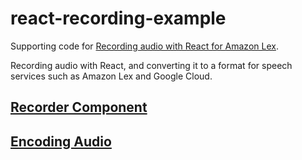 # react-recording-example

Supporting code for [Recording audio with React for Amazon Lex](https://medium.com/@mattywilliams/recording-audio-with-react-for-amazon-lex-646bdc1b9f75).

Recording audio with React, and converting it to a format for speech services such as Amazon Lex and Google Cloud.

## [Recorder Component](src/Components/Recorder.js)

## [Encoding Audio](src/utilities/audio.js)
